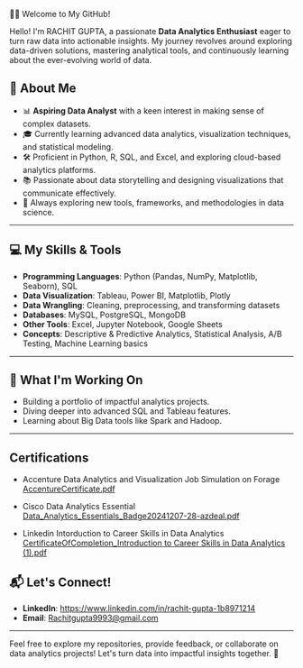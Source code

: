 👩‍💻 Welcome to My GitHub!

Hello! I'm RACHIT GUPTA, a passionate **Data Analytics Enthusiast** eager to turn raw data into actionable insights. My journey revolves around exploring data-driven solutions, mastering analytical tools, and continuously learning about the ever-evolving world of data.

## 🚀 About Me

- 📊 **Aspiring Data Analyst** with a keen interest in making sense of complex datasets.
- 🎓 Currently learning advanced data analytics, visualization techniques, and statistical modeling.
- 🛠️ Proficient in Python, R, SQL, and Excel, and exploring cloud-based analytics platforms.
- 📚 Passionate about data storytelling and designing visualizations that communicate effectively.
- 🌱 Always exploring new tools, frameworks, and methodologies in data science.

---

## 💻 My Skills & Tools

- **Programming Languages**: Python (Pandas, NumPy, Matplotlib, Seaborn), SQL
- **Data Visualization**: Tableau, Power BI, Matplotlib, Plotly
- **Data Wrangling**: Cleaning, preprocessing, and transforming datasets
- **Databases**: MySQL, PostgreSQL, MongoDB
- **Other Tools**: Excel, Jupyter Notebook, Google Sheets
- **Concepts**: Descriptive & Predictive Analytics, Statistical Analysis, A/B Testing, Machine Learning basics

---

## 🔭 What I'm Working On
- Building a portfolio of impactful analytics projects.
- Diving deeper into advanced SQL and Tableau features.
- Learning about Big Data tools like Spark and Hadoop.

---
## Certifications
- Accenture Data Analytics and Visualization Job Simulation on Forage  
[AccentureCertificate.pdf](https://github.com/user-attachments/files/18039086/AccentureCertificate.pdf)

- Cisco Data Analytics Essential
 [Data_Analytics_Essentials_Badge20241207-28-azdeal.pdf](https://github.com/user-attachments/files/18064891/Data_Analytics_Essentials_Badge20241207-28-azdeal.pdf)

- Linkedin Intorduction to Career Skills in Data Analytics
 [CertificateOfCompletion_Introduction to Career Skills in Data Analytics (1).pdf](https://github.com/user-attachments/files/18064919/CertificateOfCompletion_Introduction.to.Career.Skills.in.Data.Analytics.1.pdf)


## 📬 Let's Connect!

- **LinkedIn**: https://www.linkedin.com/in/rachit-gupta-1b8971214
- **Email**: Rachitgupta9993@gmail.com

---

Feel free to explore my repositories, provide feedback, or collaborate on data analytics projects! Let's turn data into impactful insights together. 🌟
